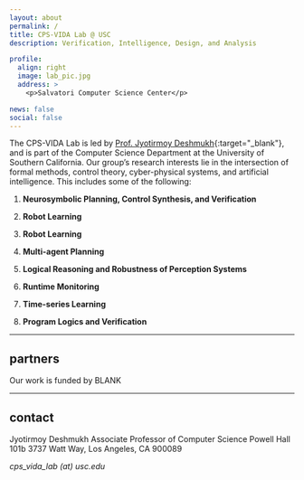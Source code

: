 ```yaml
---
layout: about
permalink: /
title: CPS-VIDA Lab @ USC
description: Verification, Intelligence, Design, and Analysis

profile: 
  align: right
  image: lab_pic.jpg
  address: > 
    <p>Salvatori Computer Science Center</p>

news: false
social: false
---
```

The CPS-VIDA Lab is led by [Prof. Jyotirmoy Deshmukh](https://jdeshmukh.github.io/){:target="\_blank"}, and is part of the Computer Science Department at the University of Southern California. Our group’s research interests lie in the intersection of formal methods, control theory, cyber-physical systems, and artificial intelligence. This includes some of the following:

1. **Neurosymbolic Planning, Control Synthesis, and Verification**

2. **Robot Learning**

3. **Robot Learning**

4. **Multi-agent Planning**

5. **Logical Reasoning and Robustness of Perception Systems**

6. **Runtime Monitoring**

7. **Time-series Learning**

8. **Program Logics and Verification**

---

## partners

Our work is funded by BLANK 

---

## contact
Jyotirmoy Deshmukh 
Associate Professor of Computer Science 
Powell Hall 101b
3737 Watt Way,
Los Angeles, CA 900089

<i class="fa fa-envelope"></i> *cps_vida_lab (at) usc.edu*


